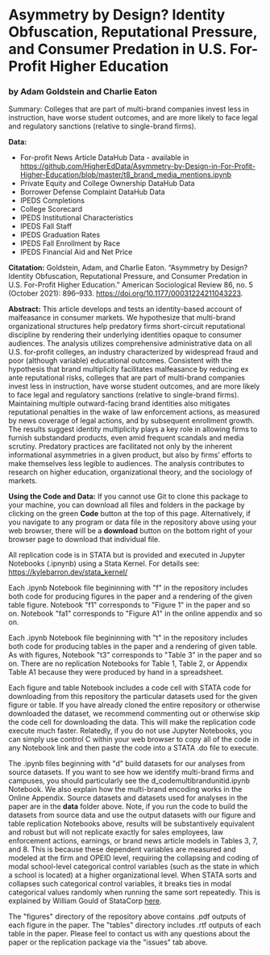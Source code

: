 # Asymmetry by Design? Identity Obfuscation, Reputational Pressure, and Consumer Predation in U.S. For-Profit Higher Education

### by Adam Goldstein and Charlie Eaton

Summary: Colleges that are part of multi-brand companies invest less in instruction, have worse student outcomes, and are more likely to face legal and regulatory sanctions (relative to single-brand firms).

**Data:**
  - For-profit News Article DataHub Data - available in https://github.com/HigherEdData/Asymmetry-by-Design-in-For-Profit-Higher-Education/blob/master/t8_brand_media_mentions.ipynb
  - Private Equity and College Ownership DataHub Data
  - Borrower Defense Complaint DataHub Data
  - IPEDS Completions
  - College Scorecard
  - IPEDS Institutional Characteristics
  - IPEDS Fall Staff
  - IPEDS Graduation Rates
  - IPEDS Fall Enrollment by Race
  - IPEDS Financial Aid and Net Price

**Citatation:**
Goldstein, Adam, and Charlie Eaton. “Asymmetry by Design? Identity Obfuscation, Reputational Pressure, and Consumer Predation in U.S. For-Profit Higher Education.” American Sociological Review 86, no. 5 (October 2021): 896–933. https://doi.org/10.1177/00031224211043223.

**Abstract:**
This article develops and tests an identity-based account of malfeasance in consumer markets. We hypothesize that multi-brand organizational structures help predatory firms short-circuit reputational discipline by rendering their underlying identities opaque to consumer audiences. The analysis utilizes comprehensive administrative data on all U.S. for-profit colleges, an industry characterized by widespread fraud and poor (although variable) educational outcomes. Consistent with the hypothesis that brand multiplicity facilitates malfeasance by reducing ex ante reputational risks, colleges that are part of multi-brand companies invest less in instruction, have worse student outcomes, and are more likely to face legal and regulatory sanctions (relative to single-brand firms). Maintaining multiple outward-facing brand identities also mitigates reputational penalties in the wake of law enforcement actions, as measured by news coverage of legal actions, and by subsequent enrollment growth. The results suggest identity multiplicity plays a key role in allowing firms to furnish substandard products, even amid frequent scandals and media scrutiny. Predatory practices are facilitated not only by the inherent informational asymmetries in a given product, but also by firms’ efforts to make themselves less legible to audiences. The analysis contributes to research on higher education, organizational theory, and the sociology of markets.

**Using the Code and Data:**
If you cannot use Git to clone this package to your machine, you can download all files and folders in the package by clicking on the green **Code** button at the top of this page. Alternatively, if you navigate to any program or data file in the repository above using your web browser, there will be a **download** button on the bottom right of your browser page to download that individual file.

All replication code is in STATA but is provided and executed in Jupyter Notebooks (.ipnynb) using a Stata Kernel. For details see: https://kylebarron.dev/stata_kernel/

Each .ipynb Notebook file begininning with "f" in the repository includes both code for producing figures in the paper and a rendering of the given table figure. Notebook "f1" corresponds to "Figure 1" in the paper and so on. Notebook "fa1" corresponds to "Figure A1" in the online appendix and so on. 

Each .ipynb Notebook file begininning with "t" in the repository includes both code for producing tables in the paper and a rendering of given table. As with figures, Notebook "t3" corresponds to "Table 3" in the paper and so on. There are no replication Notebooks for Table 1, Table 2, or Appendix Table A1 because they were produced by hand in a spreadsheet.

Each figure and table Notebook includes a code cell with STATA code for downloading from this repository the particular datasets used for the given figure or table. If you have already cloned the entire repository or otherwise downloaded the dataset, we recommend commenting out or otherwise skip the code cell for downloading the data. This will make the replication code execute much faster. Relatedly, if you do not use Jupyter Notebooks, you can simply use control C within your web browser to copy all of the code in any Notebook link and then paste the code into a STATA .do file to execute.

The .ipynb files beginning with "d" build datasets for our analyses from source datasets. If you want to see how we identify multi-brand firms and campuses, you should particularly see the d_codemultibrandunitid.ipynb Notebook. We also explain how the multi-brand encoding works in the Online Appendix. Source datasets and datasets used for analyses in the paper are in the **data** folder above. Note, if you run the code to build the datasets from source data and use the output datasets with our figure and table replication Notebooks above, results will be substantively equivalent and robust but will not replicate exactly for sales employees, law enforcement actions, earnings, or brand news article models in Tables 3, 7, and 8. This is because these dependent variables are measured and modeled at the firm and OPEID level, requiring the collapsing and coding of modal school-level categorical control variables (such as the state in which a school is located) at a higher organizational level. When STATA sorts and collapses such categorical control variables, it breaks ties in modal categorical values randomly when running the same sort repeatedly. This is explained by William Gould of StataCorp [here](https://www.stata.com/support/faqs/programming/sorting-on-categorical-variables/).

The "figures" directory of the repository above contains .pdf outputs of each figure in the paper. The "tables" directory includes .rtf outputs of each table in the paper. Please feel to contact us with any questions about the paper or the replication package via the "issues" tab above.
